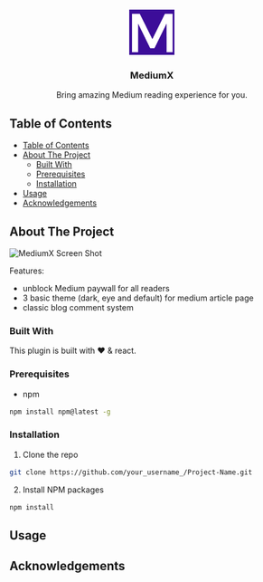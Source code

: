 
<!-- PROJECT LOGO -->
<br />
<p align="center">
  <a href="https://github.com/cnscorpions/mediumx">
    <img src="./static/icon128.png" alt="Logo" width="80" height="80">
  </a>

  <h3 align="center">MediumX</h3>

  <p align="center">
    Bring amazing Medium reading experience for you.
  </p>
</p>

<!-- TABLE OF CONTENTS -->
## Table of Contents

- [Table of Contents](#table-of-contents)
- [About The Project](#about-the-project)
  - [Built With](#built-with)
  - [Prerequisites](#prerequisites)
  - [Installation](#installation)
- [Usage](#usage)
- [Acknowledgements](#acknowledgements)

<!-- ABOUT THE PROJECT -->
## About The Project

![MediumX Screen Shot](https://github.com/cnscorpions/mediumx/blob/master/static/screenshot-01.png)

Features:
- unblock Medium paywall for all readers
- 3 basic theme (dark, eye and default) for medium article page
- classic blog comment system

### Built With
This plugin is built with ❤️ & react.

<!-- GETTING STARTED -->

### Prerequisites
* npm
```sh
npm install npm@latest -g
```

### Installation

1. Clone the repo
```sh
git clone https://github.com/your_username_/Project-Name.git
```
2. Install NPM packages
```sh
npm install
```

<!-- USAGE EXAMPLES -->
## Usage

<!-- ACKNOWLEDGEMENTS -->
## Acknowledgements
